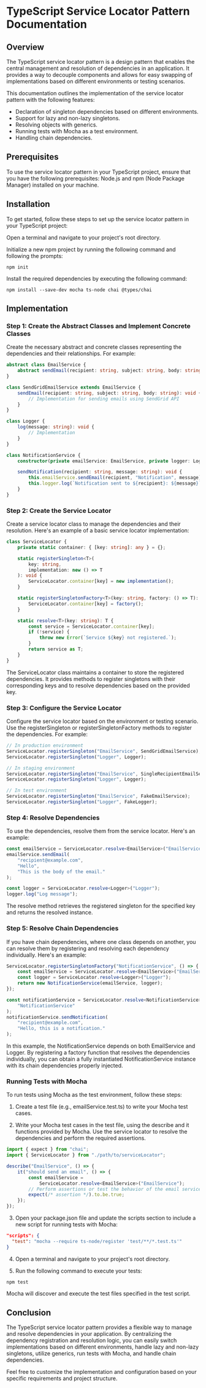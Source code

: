 # TypeScript Service Locator Pattern Documentation

## Overview

The TypeScript service locator pattern is a design pattern that enables the central management and resolution of dependencies in an application. It provides a way to decouple components and allows for easy swapping of implementations based on different environments or testing scenarios.

This documentation outlines the implementation of the service locator pattern with the following features:

-   Declaration of singleton dependencies based on different environments.
-   Support for lazy and non-lazy singletons.
-   Resolving objects with generics.
-   Running tests with Mocha as a test environment.
-   Handling chain dependencies.

## Prerequisites

To use the service locator pattern in your TypeScript project, ensure that you have the following prerequisites:
Node.js and npm (Node Package Manager) installed on your machine.

## Installation

To get started, follow these steps to set up the service locator pattern in your TypeScript project:

Open a terminal and navigate to your project's root directory.

Initialize a new npm project by running the following command and following the prompts:

```shell
npm init
```

Install the required dependencies by executing the following command:

```shell
npm install --save-dev mocha ts-node chai @types/chai
```

## Implementation

### Step 1: Create the Abstract Classes and Implement Concrete Classes

Create the necessary abstract and concrete classes representing the dependencies and their relationships. For example:

```typescript
abstract class EmailService {
    abstract sendEmail(recipient: string, subject: string, body: string): void;
}

class SendGridEmailService extends EmailService {
    sendEmail(recipient: string, subject: string, body: string): void {
        // Implementation for sending emails using SendGrid API
    }
}

class Logger {
    log(message: string): void {
        // Implementation
    }
}

class NotificationService {
    constructor(private emailService: EmailService, private logger: Logger) {}

    sendNotification(recipient: string, message: string): void {
        this.emailService.sendEmail(recipient, "Notification", message);
        this.logger.log(`Notification sent to ${recipient}: ${message}`);
    }
}
```

### Step 2: Create the Service Locator

Create a service locator class to manage the dependencies and their resolution. Here's an example of a basic service locator implementation:

```typescript
class ServiceLocator {
    private static container: { [key: string]: any } = {};

    static registerSingleton<T>(
        key: string,
        implementation: new () => T
    ): void {
        ServiceLocator.container[key] = new implementation();
    }

    static registerSingletonFactory<T>(key: string, factory: () => T): void {
        ServiceLocator.container[key] = factory();
    }

    static resolve<T>(key: string): T {
        const service = ServiceLocator.container[key];
        if (!service) {
            throw new Error(`Service ${key} not registered.`);
        }
        return service as T;
    }
}
```

The ServiceLocator class maintains a container to store the registered dependencies. It provides methods to register singletons with their corresponding keys and to resolve dependencies based on the provided key.

### Step 3: Configure the Service Locator

Configure the service locator based on the environment or testing scenario. Use the registerSingleton or registerSingletonFactory methods to register the dependencies. For example:

```typescript
// In production environment
ServiceLocator.registerSingleton("EmailService", SendGridEmailService);
ServiceLocator.registerSingleton("Logger", Logger);

// In staging environment
ServiceLocator.registerSingleton("EmailService", SingleRecipientEmailService);
ServiceLocator.registerSingleton("Logger", Logger);

// In test environment
ServiceLocator.registerSingleton("EmailService", FakeEmailService);
ServiceLocator.registerSingleton("Logger", FakeLogger);
```

### Step 4: Resolve Dependencies

To use the dependencies, resolve them from the service locator. Here's an example:

```typescript
const emailService = ServiceLocator.resolve<EmailService>("EmailService");
emailService.sendEmail(
    "recipient@example.com",
    "Hello",
    "This is the body of the email."
);

const logger = ServiceLocator.resolve<Logger>("Logger");
logger.log("Log message");
```

The resolve method retrieves the registered singleton for the specified key and returns the resolved instance.

### Step 5: Resolve Chain Dependencies

If you have chain dependencies, where one class depends on another, you can resolve them by registering and resolving each dependency individually. Here's an example:

```typescript
ServiceLocator.registerSingletonFactory("NotificationService", () => {
    const emailService = ServiceLocator.resolve<EmailService>("EmailService");
    const logger = ServiceLocator.resolve<Logger>("Logger");
    return new NotificationService(emailService, logger);
});

const notificationService = ServiceLocator.resolve<NotificationService>(
    "NotificationService"
);
notificationService.sendNotification(
    "recipient@example.com",
    "Hello, this is a notification."
);
```

In this example, the NotificationService depends on both EmailService and Logger. By registering a factory function that resolves the dependencies individually, you can obtain a fully instantiated NotificationService instance with its chain dependencies properly injected.

### Running Tests with Mocha

To run tests using Mocha as the test environment, follow these steps:

1. Create a test file (e.g., emailService.test.ts) to write your Mocha test cases.

2. Write your Mocha test cases in the test file, using the describe and it functions provided by Mocha. Use the service locator to resolve the dependencies and perform the required assertions.

```typescript
import { expect } from "chai";
import { ServiceLocator } from "./path/to/serviceLocator";

describe("EmailService", () => {
    it("should send an email", () => {
        const emailService =
            ServiceLocator.resolve<EmailService>("EmailService");
        // Perform assertions or test the behavior of the email service
        expect(/* assertion */).to.be.true;
    });
});
```

3. Open your package.json file and update the scripts section to include a new script for running tests with Mocha:

```json
"scripts": {
  "test": "mocha --require ts-node/register 'test/**/*.test.ts'"
}
```

4. Open a terminal and navigate to your project's root directory.

5. Run the following command to execute your tests:

```shell
npm test
```

Mocha will discover and execute the test files specified in the test script.

## Conclusion

The TypeScript service locator pattern provides a flexible way to manage and resolve dependencies in your application. By centralizing the dependency registration and resolution logic, you can easily switch implementations based on different environments, handle lazy and non-lazy singletons, utilize generics, run tests with Mocha, and handle chain dependencies.

Feel free to customize the implementation and configuration based on your specific requirements and project structure.
